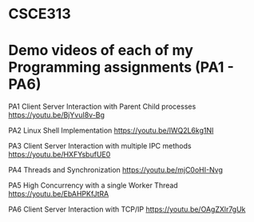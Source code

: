 # CSCE313
# Demo videos of each of my Programming assignments (PA1 - PA6)

PA1 Client Server Interaction with Parent Child processes https://youtu.be/BjYvuI8v-Bg

PA2 Linux Shell Implementation https://youtu.be/lWQ2L6kg1NI

PA3 Client Server Interaction with multiple IPC methods https://youtu.be/HXFYsbufUE0

PA4 Threads and Synchronization https://youtu.be/mjC0oHI-Nvg

PA5 High Concurrency with a single Worker Thread https://youtu.be/EbAHPKfJtRA

PA6 Client Server Interaction with TCP/IP https://youtu.be/OAgZXlr7gUk
